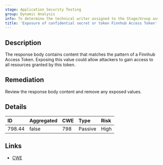 ```yaml
---
stage: Application Security Testing
group: Dynamic Analysis
info: To determine the technical writer assigned to the Stage/Group associated with this page, see https://handbook.gitlab.com/handbook/product/ux/technical-writing/#assignments
title: 'Exposure of confidential secret or token Finnhub Access Token'
---
```


## Description

The response body contains content that matches the pattern of a Finnhub Access Token.
Exposing this value could allow attackers to gain access to all resources granted by this token.

## Remediation

Review the response body content and remove any exposed values.

## Details

| ID | Aggregated | CWE | Type | Risk |
|:---|:-----------|:----|:-----|:-----|
| 798.44 | false | 798 | Passive | High |

## Links

- [CWE](https://cwe.mitre.org/data/definitions/798.html)
